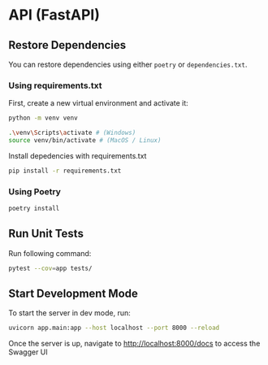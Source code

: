 # API (FastAPI)

## Restore Dependencies

You can restore dependencies using either `poetry` or `dependencies.txt`.

### Using requirements.txt

First, create a new virtual environment and activate it:

```sh
python -m venv venv

.\venv\Scripts\activate # (Windows)
source venv/bin/activate # (MacOS / Linux)
```

Install depedencies with requirements.txt
```sh
pip install -r requirements.txt
```

### Using Poetry
```sh
poetry install
```

## Run Unit Tests

Run following command:
```sh
pytest --cov=app tests/
```

## Start Development Mode

To start the server in dev mode, run:
```sh
uvicorn app.main:app --host localhost --port 8000 --reload
```

Once the server is up, navigate to [http://localhost:8000/docs](http://localhost:8000/docs) to access the Swagger UI